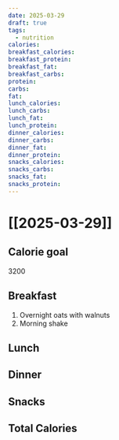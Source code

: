 ```yaml
---
date: 2025-03-29
draft: true
tags:
  - nutrition
calories:
breakfast_calories:
breakfast_protein:
breakfast_fat:
breakfast_carbs:
protein:
carbs:
fat:
lunch_calories:
lunch_carbs:
lunch_fat:
lunch_protein:
dinner_calories:
dinner_carbs:
dinner_fat:
dinner_protein:
snacks_calories:
snacks_carbs:
snacks_fat:
snacks_protein:
---
```


# [[2025-03-29]]

## Calorie goal

3200

## Breakfast

1. Overnight oats with walnuts
2. Morning shake

## Lunch

## Dinner

## Snacks

## Total Calories
